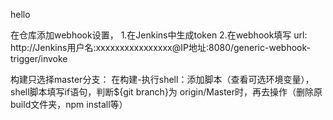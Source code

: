 hello

在仓库添加webhook设置，
1.在Jenkins中生成token
2.在webhook填写 url:   http://Jenkins用户名:xxxxxxxxxxxxxxxx@IP地址:8080/generic-webhook-trigger/invoke

构建只选择master分支：
在构建-执行shell：添加脚本（查看可选环境变量），shell脚本填写if语句，判断${git branch}为 origin/Master时，再去操作（删除原build文件夹，npm install等）
